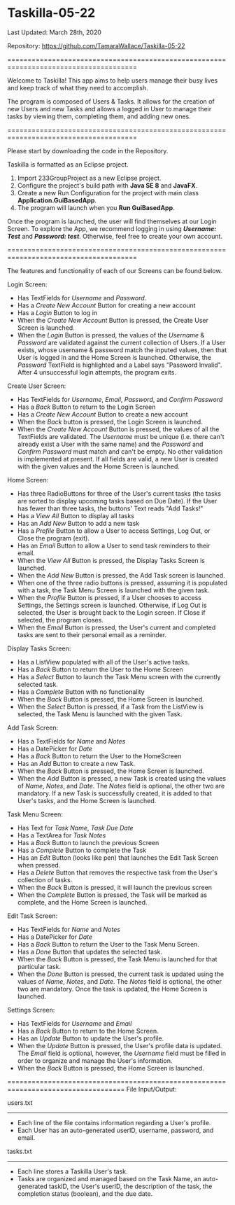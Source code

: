 # Taskilla-05-22

Last Updated: March 28th, 2020

Repository: https://github.com/TamaraWallace/Taskilla-05-22

======================================================================================

Welcome to Taskilla! This app aims to help users manage their busy lives and keep track of what they need to accomplish.

The program is composed of Users & Tasks. It allows for the creation of new Users and new Tasks and allows a logged in User to manage their tasks by viewing them, completing them, and adding new ones.

======================================================================================

Please start by downloading the code in the Repository.


Taskilla is formatted as an Eclipse project.
  1. Import 233GroupProject as a new Eclipse project.
  2. Configure the project's build path with **Java SE 8** and **JavaFX**.
  3. Create a new Run Configuration for the project with main class **Application.GuiBasedApp**.
  4. The program will launch when you **Run GuiBasedApp**.
  
Once the program is launched, the user will find themselves at our Login Screen. To explore the App, we recommend logging in using ***Username: Test*** and ***Password: test***. Otherwise, feel free to create your own account.

======================================================================================

The features and functionality of each of our Screens can be found below.

Login Screen:
  - Has TextFields for *Username* and *Password*.
  - Has a *Create New Account* Button for creating a new account
  - Has a *Login* Button to log in
  - When the *Create New Account* Button is pressed, the Create User Screen is launched.
  - When the *Login* Button is pressed, the values of the *Username* & *Password* are validated against the current collection of Users. If a User exists, whose username & password match the inputed values, then that User is logged in and the Home Screen is launched. Otherwise, the *Password* TextField is highlighted and a Label says "Password Invalid". After 4 unsuccessful login attempts, the program exits.
  
Create User Screen:
  - Has TextFields for *Username*, *Email*, *Password*, and *Confirm Password*
  - Has a *Back* Button to return to the Login Screen
  - Has a *Create New Account* Button to create a new account
  - When the *Back* button is pressed, the Login Screen is launched.
  - When the *Create New Account* Button is pressed, the values of all the TextFields are validated. The *Username* must be unique (i.e. there can't already exist a User with the same name) and the *Password* and *Confirm Password* must match and can't be empty. No other validation is implemented at present. If all fields are valid, a new User is created with the given values and the Home Screen is launched.
  
Home Screen:
  - Has three RadioButtons for three of the User's current tasks (the tasks are sorted to display upcoming tasks based on Due Date). If the User has fewer than three tasks, the buttons' Text reads "Add Tasks!"
  - Has a *View All* Button to display all tasks
  - Has an *Add New* Button to add a new task
  - Has a *Profile* Button to allow a User to access Settings, Log Out, or Close the program (exit).
  - Has an *Email* Button to allow a User to send task reminders to their email.
  - When the *View All* Button is pressed, the Display Tasks Screen is launched.
  - When the *Add New* Button is pressed, the Add Task screen is launched.
  - When one of the three radio buttons is pressed, assuming it is populated with a task, the Task Menu Screen is launched with the given task.
  - When the *Profile* Button is pressed, if a User chooses to access Settings, the Settings screen is launched. Otherwise, if Log Out is selected, the User is brought back to the Login screen. If Close if selected, the program closes. 
  - When the *Email* Button is pressed, the User's current and completed tasks are sent to their personal email as a reminder. 
  
Display Tasks Screen:
  - Has a ListView populated with all of the User's active tasks.
  - Has a *Back* Button to return the User to the Home Screen
  - Has a *Select* Button to launch the Task Menu screen with the currently selected task.
  - Has a *Complete* Button with no functionality
  - When the *Back* Button is pressed, the Home Screen is launched.
  - When the *Select* Button is pressed, if a Task from the ListView is selected, the Task Menu is launched with the given Task.
  
Add Task Screen:
  - Has a TextFields for *Name* and *Notes*
  - Has a DatePicker for *Date*
  - Has a *Back* Button to return the User to the HomeScreen
  - Has an *Add* Button to create a new Task.
  - When the *Back* Button is pressed, the Home Screen is launched.
  - When the *Add* Button is pressed, a new Task is created using the values of *Name*, *Notes*, and *Date*. The *Notes* field is optional, the other two are mandatory. If a new Task is successfully created, it is added to that User's tasks, and the Home Screen is launched.
  
Task Menu Screen:
  - Has Text for *Task Name*, *Task Due Date*
  - Has a TextArea for *Task Notes*
  - Has a *Back* Button to launch the previous Screen
  - Has a *Complete* Button to complete the Task
  - Has an *Edit* Button (looks like pen) that launches the Edit Task Screen when pressed.
  - Has a *Delete* Button that removes the respective task from the User's collection of tasks. 
  - When the *Back* Button is pressed, it will launch the previous screen
  - When the *Complete* Button is pressed, the Task will be marked as complete, and the Home Screen is launched.

Edit Task Screen:
  - Has TextFields for *Name* and *Notes*
  - Has a DatePicker for *Date*
  - Has a *Back* Button to return the User to the Task Menu Screen.
  - Has a *Done* Button that updates the selected task.
  - When the *Back* Button is pressed, the Task Menu is launched for that particular task.
  - When the *Done* Button is pressed, the current task is updated using the values of *Name*, *Notes*, and *Date*. The *Notes* field is optional, the other two are mandatory. Once the task is updated, the Home Screen is launched.

Settings Screen:
  - Has TextFields for *Username* and *Email*
  - Has a *Back* Button to return to the Home Screen. 
  - Has an *Update* Button to update the User's profile. 
  - When the *Update* Button is pressed, the User's profile data is updated. The *Email* field is optional, however, the *Username* field must be filled in order to organize and manage the User's information. 
  - When the *Back* Button is pressed, the Home Screen is launched. 


===================================================================================
File Input/Output:

users.txt
_________
  - Each line of the file contains information regarding a User's profile.
  - Each User has an auto-generated userID, username, password, and email.

tasks.txt
_________
  - Each line stores a Taskilla User's task. 
  - Tasks are organized and managed based on the Task Name, an auto-generated taskID, the User's userID, the description of the task, the completion status (boolean), and the due date.


